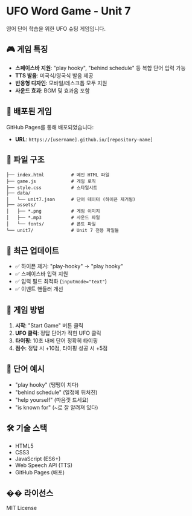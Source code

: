 # UFO Word Game - Unit 7

영어 단어 학습을 위한 UFO 슈팅 게임입니다.

## 🎮 게임 특징

- **스페이스바 지원**: "play hooky", "behind schedule" 등 복합 단어 입력 가능
- **TTS 발음**: 미국식/영국식 발음 제공
- **반응형 디자인**: 모바일/데스크톱 모두 지원
- **사운드 효과**: BGM 및 효과음 포함

## 🚀 배포된 게임

GitHub Pages를 통해 배포되었습니다:
- **URL**: `https://[username].github.io/[repository-name]`

## 📁 파일 구조

```
├── index.html          # 메인 HTML 파일
├── game.js             # 게임 로직
├── style.css           # 스타일시트
├── data/
│   └── unit7.json      # 단어 데이터 (하이픈 제거됨)
├── assets/
│   ├── *.png           # 게임 이미지
│   ├── *.mp3           # 사운드 파일
│   └── fonts/          # 폰트 파일
└── unit7/              # Unit 7 전용 파일들
```

## 🔧 최근 업데이트

- ✅ 하이픈 제거: "play-hooky" → "play hooky"
- ✅ 스페이스바 입력 지원
- ✅ 입력 필드 최적화 (`inputmode="text"`)
- ✅ 이벤트 핸들러 개선

## 🎯 게임 방법

1. **시작**: "Start Game" 버튼 클릭
2. **UFO 클릭**: 정답 단어가 적힌 UFO 클릭
3. **타이핑**: 10초 내에 단어 정확히 타이핑
4. **점수**: 정답 시 +10점, 타이핑 성공 시 +5점

## 📝 단어 예시

- "play hooky" (땡땡이 치다)
- "behind schedule" (일정에 뒤처진)
- "help yourself" (마음껏 드세요)
- "is known for" (~로 잘 알려져 있다)

## 🛠️ 기술 스택

- HTML5
- CSS3
- JavaScript (ES6+)
- Web Speech API (TTS)
- GitHub Pages (배포)

## �� 라이선스

MIT License
